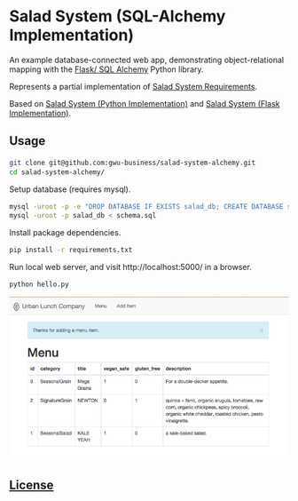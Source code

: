 # Salad System (SQL-Alchemy Implementation)

An example database-connected web app,
 demonstrating object-relational mapping with the [Flask/ SQL Alchemy](http://flask-sqlalchemy.pocoo.org/2.1/) Python library.

Represents a partial implementation of [Salad System Requirements](https://github.com/gwu-business/salad-system-requirements).

Based on [Salad System (Python Implementation)](https://github.com/gwu-business/salad-system-py)
 and [Salad System (Flask Implementation)](https://github.com/gwu-business/salad-system-flask).

## Usage

```` sh
git clone git@github.com:gwu-business/salad-system-alchemy.git
cd salad-system-alchemy/
````

Setup database (requires mysql).

```` sh
mysql -uroot -p -e "DROP DATABASE IF EXISTS salad_db; CREATE DATABASE salad_db;"
mysql -uroot -p salad_db < schema.sql
````

Install package dependencies.

```` sh
pip install -r requirements.txt
````

Run local web server, and visit http://localhost:5000/ in a browser.

```` sh
python hello.py
````

![a screenshot depicting a menu page with an alert message at the top which reads: 'thanks for adding a menu item'](static/images/menu-screenshot.png)

## [License](LICENCE)
